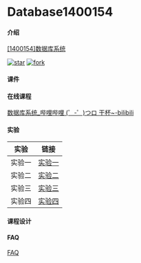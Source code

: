 # Database1400154

#### 介绍

[[1400154]数据库系统](https://gitee.com/lkljty/Database1400154)



[![star](https://gitee.com/lkljty/Database1400154/badge/star.svg?theme=dark)](https://gitee.com/lkljty/Database1400154/stargazers)
[![fork](https://gitee.com/lkljty/Database1400154/badge/fork.svg?theme=dark)](https://gitee.com/lkljty/Database1400154/members)

#### 课件



#### 在线课程

[数据库系统_哔哩哔哩 (゜-゜)つロ 干杯~-bilibili](https://www.bilibili.com/video/BV1rv4y1Z7ca)

#### 实验

| 实验   | 链接                       |
| ------ | -------------------------- |
| 实验一 | [实验一](./实验/实验一.md) |
| 实验二 | [实验二](./实验/实验二.md) |
| 实验三 | [实验三](./实验/实验三.md) |
| 实验四 | [实验四](./实验/实验四.md) |

#### 课程设计



#### FAQ

[FAQ](./FAQ/FAQ.md)